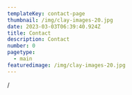 ```yaml
---
templateKey: contact-page
thumbnail: /img/clay-images-20.jpg
date: 2023-03-03T06:39:40.924Z
title: Contact
description: Contact
number: 0
pagetype:
  - main
featuredimage: /img/clay-images-20.jpg
---
```

/